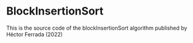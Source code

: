 # BlockInsertionSort
This is the source code of the blockInsertionSort algorithm published by Héctor Ferrada (2022)
